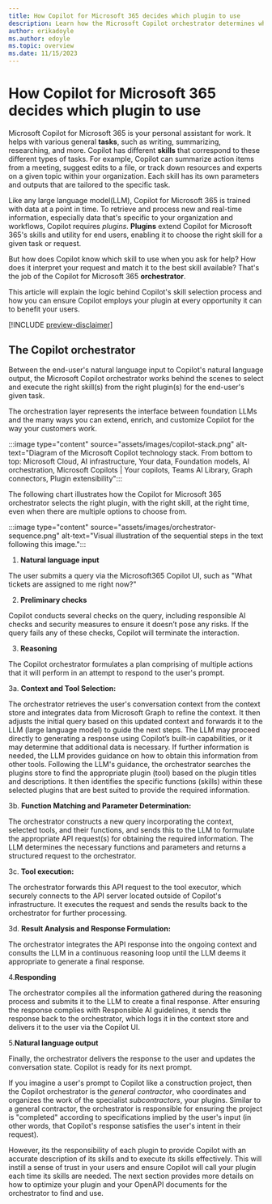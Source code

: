 ```yaml
---
title: How Copilot for Microsoft 365 decides which plugin to use
description: Learn how the Microsoft Copilot orchestrator determines which plugin skill to apply for a given user prompt.
author: erikadoyle
ms.author: edoyle
ms.topic: overview
ms.date: 11/15/2023
---
```


<!-- markdownlint-disable MD024 MD051 -->

# How Copilot for Microsoft 365 decides which plugin to use

Microsoft Copilot for Microsoft 365 is your personal assistant for work. It helps with various general **tasks**, such as writing, summarizing, researching, and more. Copilot has different **skills** that correspond to these different types of tasks. For example, Copilot can summarize action items from a meeting, suggest edits to a file, or track down resources and experts on a given topic within your organization. Each skill has its own parameters and outputs that are tailored to the specific task.

Like any large language model(LLM), Copilot for Microsoft 365 is trained with data at a point in time. To retrieve and process new and real-time information, especially data that's specific to your organization and workflows, Copilot requires _plugins_. **Plugins** extend Copilot for Microsoft 365's skills and utility for end users, enabling it to choose the right skill for a given task or request.

But how does Copilot know which skill to use when you ask for help? How does it interpret your request and match it to the best skill available? That's the job of the Copilot for Microsoft 365 **orchestrator**.

This article will explain the logic behind Copilot's skill selection process and how you can ensure Copilot employs your plugin at every opportunity it can to benefit your users.

[!INCLUDE [preview-disclaimer](includes/preview-disclaimer.md)]

## The Copilot orchestrator

Between the end-user's natural language input to Copilot's natural language output, the Microsoft Copilot orchestrator works behind the scenes to select and execute the right skill(s) from the right plugin(s) for the end-user's given task.

The orchestration layer represents the interface between foundation LLMs and the many ways you can extend, enrich, and customize Copilot for the way your customers work.

:::image type="content" source="assets/images/copilot-stack.png" alt-text="Diagram of the Microsoft Copilot technology stack. From bottom to top: Microsoft Cloud, AI infrastructure, Your data, Foundation models, AI orchestration, Microsoft Copilots | Your copilots, Teams AI Library, Graph connectors, Plugin extensibility":::

The following chart illustrates how the Copilot for Microsoft 365 orchestrator selects the right plugin, with the right skill, at the right time, even when there are multiple options to choose from.

:::image type="content" source="assets/images/orchestrator-sequence.png" alt-text="Visual illustration of the sequential steps in the text following this image.":::

1. **Natural language input**

The user submits a query via the Microsoft365 Copilot UI, such as "What tickets are assigned to me right now?"

2. **Preliminary checks**

Copilot conducts several checks on the query, including responsible AI checks and security measures to ensure it doesn’t pose any risks. If the query fails any of these checks, Copilot will terminate the interaction.

3. **Reasoning**

The Copilot orchestrator formulates a plan comprising of multiple actions that it will perform in an attempt to respond to the user's prompt.

3a. **Context and Tool Selection:**

The orchestrator retrieves the user's conversation context from the context store and integrates data from Microsoft Graph to refine the context. It then adjusts the initial query based on this updated context and forwards it to the LLM (large language model) to guide the next steps. The LLM may proceed directly to generating a response using Copilot’s built-in capabilities, or it may determine that additional data is necessary. If further information is needed, the LLM provides guidance on how to obtain this information from other tools. Following the LLM's guidance, the orchestrator searches the plugins store to find the appropriate plugin (tool) based on the plugin titles and descriptions. It then identifies the specific functions (skills) within these selected plugins that are best suited to provide the required information.

3b. **Function Matching and Parameter Determination:**

The orchestrator constructs a new query incorporating the context, selected tools, and their functions, and sends this to the LLM to formulate the appropriate API request(s) for obtaining the required information. The LLM determines the necessary functions and parameters and returns a structured request to the orchestrator.

3c. **Tool execution:**

The orchestrator forwards this API request to the tool executor, which securely connects to the API server located outside of Copilot's infrastructure. It executes the request and sends the results back to the orchestrator for further processing.

3d. **Result Analysis and Response Formulation:**

The orchestrator integrates the API response into the ongoing context and consults the LLM in a continuous reasoning loop until the LLM deems it appropriate to generate a final response.

4.**Responding**

The orchestrator compiles all the information gathered during the reasoning process and submits it to the LLM to create a final response. After ensuring the response complies with Responsible AI guidelines, it sends the response back to the orchestrator, which logs it in the context store and delivers it to the user via the Copilot UI.

5.**Natural language output**

Finally, the orchestrator delivers the response to the user and updates the conversation state. Copilot is ready for its next prompt.

If you imagine a user's prompt to Copilot like a construction project, then the Copilot orchestrator is the _general contractor_, who coordinates and organizes the work of the specialist _subcontractors_, your plugins. Similar to a general contractor, the orchestrator is responsible for ensuring the project is "completed" according to specifications implied by the user's input (in other words, that Copilot's response satisfies the user's intent in their request).

However, its the responsibility of each plugin to provide Copilot with an accurate description of its skills and to execute its skills effectively. This will instill a sense of trust in your users and ensure Copilot will call your plugin each time its skills are needed. The next section provides more details on how to optimize your plugin and your OpenAPI documents for the orchestrator to find and use.

